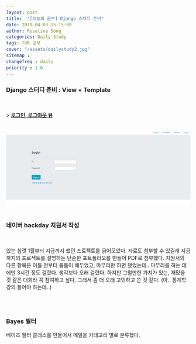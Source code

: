 ```yaml
---
layout: post
title:  "[오늘의 공부] Django 스터디 준비"
date: 2019-04-03 15:15:00
author: Roseline Song
categories: Daily-Study
tags: 기록 공부
cover: "/assets/dailystudy2.jpg"
sitemap : 
changefreq : daily
priority : 1.0
---
```


### Django 스터디 준비 : View + Template

<br>

\> **[로그인, 로그아웃 뷰](https://roseline124.github.io/django/2019/04/03/pickmeal-loginview.html)**

<br>

<img src="/assets/images/190403_login.PNG">

<br>
<br>

### 네이버 hackday 지원서 작성

​

있는 힘껏 1월부터 지금까지 했던 프로젝트를 긁어모았다. 자료도 첨부할 수 있길래 지금까지의 프로젝트를 설명하는 단순한 포트폴리오를 만들어 PDF로 첨부했다. 지원서의 다른 항목은 이틀 전부터 틈틈이 해두었고, 마무리만 하면 됐었는데.. 마무리를 하는 데에만 3시간 정도 걸렸다. 생각보다 오래 걸렸다. 하지만 그럴만한 가치가 있는, 재밌을 것 같은 대회라 꼭 참여하고 싶다. 그래서 좀 더 오래 고민하고 쓴 것 같다. (아.. 통계학 강의 들어야 하는데..)

<br>
<br>

### Bayes 필터 

베이즈 필터 클래스를 만들어서 메일을 카테고리 별로 분류했다. 

<br>
<br>